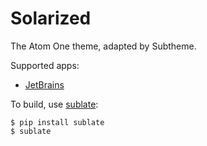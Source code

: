 # Solarized

The Atom One theme, adapted by Subtheme.

Supported apps:
- [JetBrains](theme/jetbrains)

To build, use [sublate](https://github.com/espositocode/sublate):

    $ pip install sublate
    $ sublate

